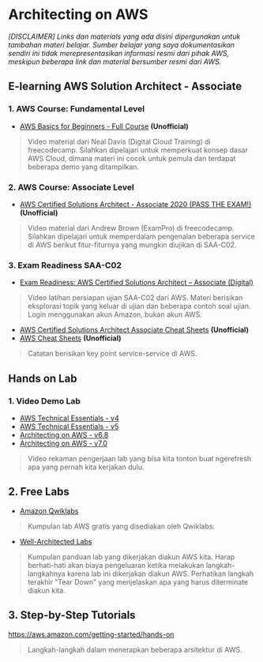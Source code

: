 # Architecting on AWS
_[DISCLAIMER] Links dan materials yang ada disini dipergunakan untuk tambahan materi belajar. Sumber belajar yang saya dokumentasikan sendiri ini tidak merepresentasikan informasi resmi dari pihak AWS, meskipun beberapa link dan material bersumber resmi dari AWS._

## E-learning AWS Solution Architect - Associate
### 1. AWS Course: Fundamental Level
- [AWS Basics for Beginners - Full Course](https://www.youtube.com/watch?v=ulprqHHWlng&ab_channel=freeCodeCamp.org) **(Unofficial)**
> Video material dari Neal Davis (Digital Cloud Training) di freecodecamp. Silahkan dipelajari untuk memperkuat konsep dasar AWS Cloud, dimana materi ini cocok untuk pemula dan terdapat beberapa demo yang ditampilkan.

### 2. AWS Course: Associate Level
- [AWS Certified Solutions Architect - Associate 2020 (PASS THE EXAM!)](https://www.youtube.com/watch?v=Ia-UEYYR44s&ab_channel=freeCodeCamp.org) **(Unofficial)**
> Video material dari Andrew Brown (ExamPro) di freecodecamp. Silahkan dipelajari untuk memperdalam pengenalan beberapa service di AWS berikut fitur-fiturnya yang mungkin diujikan di SAA-C02.

### 3. Exam Readiness SAA-C02
- [Exam Readiness: AWS Certified Solutions Architect – Associate (Digital)](https://explore.skillbuilder.aws/learn/course/internal/view/elearning/125/exam-readiness-aws-certified-solutions-architect-associate-digital/enroll)
> Video latihan persiapan ujian SAA-C02 dari AWS. Materi berisikan eksplorasi topik yang keluar di ujian dan beberapa contoh soal ujian. Login menggunakan akun Amazon, bukan akun AWS.
- [AWS Certified Solutions Architect Associate Cheat Sheets](https://digitalcloud.training/certification-training/aws-solutions-architect-associate) **(Unofficial)**
- [AWS Cheat Sheets](https://tutorialsdojo.com/aws-cheat-sheets/) **(Unofficial)**
> Catatan berisikan key point service-service di AWS.

## Hands on Lab
### 1. Video Demo Lab
- [AWS Technical Essentials - v4](http://bit.ly/tesslabs)
- [AWS Technical Essentials - v5](http://bit.ly/tesslabs5)
- [Architecting on AWS - v6.8](http://bit.ly/arclabs)
- [Architecting on AWS - v7.0](http://bit.ly/arclabv7)
> Video rekaman pengerjaan lab yang bisa kita tonton buat ngerefresh apa yang pernah kita kerjakan dulu.

## 2. Free Labs
- [Amazon Qwiklabs](https://amazon.qwiklabs.com/catalog?price%5B%5D=free)
> Kumpulan lab AWS gratis yang disediakan oleh Qwiklabs.
- [Well-Architected Labs](https://www.wellarchitectedlabs.com)
> Kumpulan panduan lab yang dikerjakan diakun AWS kita. Harap berhati-hati akan biaya pengeluaran ketika melakukan langkah-langkahnya karena lab ini dikerjakan diakun AWS. Perhatikan langkah terakhir "Tear Down" yang menjelaskan apa yang harus diterminate diakun kita.

## 3. Step-by-Step Tutorials
https://aws.amazon.com/getting-started/hands-on
> Langkah-langkah dalam menerapkan beberapa arsitektur di AWS.

